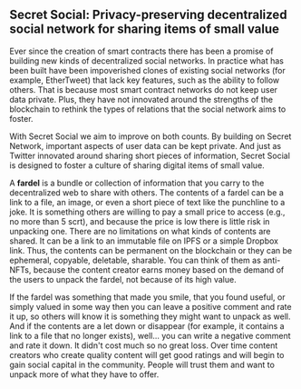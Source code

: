 ## Secret Social: Privacy-preserving decentralized social network for sharing items of small value

Ever since the creation of smart contracts there has been a promise of building new kinds of decentralized social networks. In practice what has been built have been impoverished clones of existing social networks (for example, EtherTweet) that lack key features, such as the ability to follow others. That is because most smart contract networks do not keep user data private. Plus, they have not innovated around the strengths of the blockchain to rethink the types of relations that the social network aims to foster.

With Secret Social we aim to improve on both counts. By building on Secret Network, important aspects of user data can be kept private. And just as Twitter innovated around sharing short pieces of information, Secret Social is designed to foster a culture of sharing digital items of small value.

A **fardel** is a bundle or collection of information that you carry to the decentralized web to share with others. The contents of a fardel can be a link to a file, an image, or even a short piece of text like the punchline to a joke. It is something others are willing to pay a small price to access (e.g., no more than 5 scrt), and because the price is low there is little risk in unpacking one. There are no limitations on what kinds of contents are shared. It can be a link to an immutable file on IPFS or a simple Dropbox link. Thus, the contents can be permanent on the blockchain or they can be ephemeral, copyable, deletable, sharable. You can think of them as anti-NFTs, because the content creator earns money based on the demand of the users to unpack the fardel, not because of its high value.

If the fardel was something that made you smile, that you found useful, or simply valued in some way then you can leave a positive comment and rate it up, so others will know it is something they might want to unpack as well. And if the contents are a let down or disappear (for example, it contains a link to a file that no longer exists), well... you can write a negative comment and rate it down. It didn't cost much so no great loss. Over time content creators who create quality content will get good ratings and will begin to gain social capital in the community. People will trust them and want to unpack more of what they have to offer.

